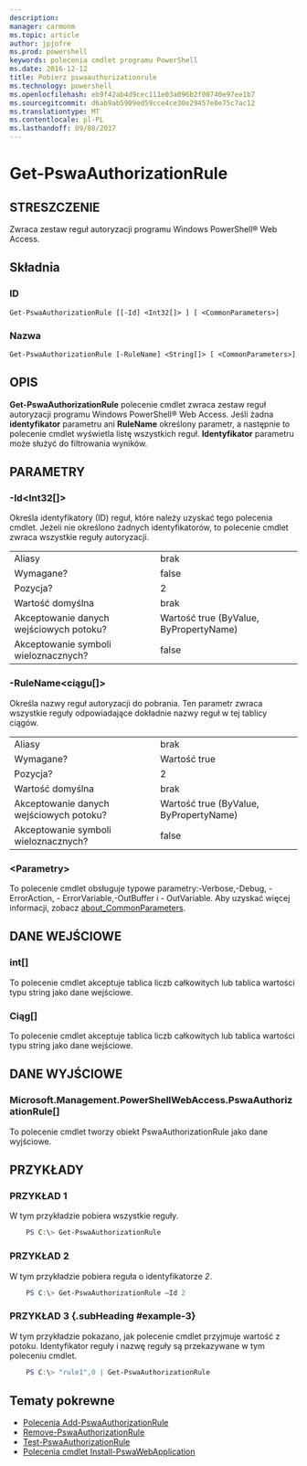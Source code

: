 ```yaml
---
description: 
manager: carmonm
ms.topic: article
author: jpjofre
ms.prod: powershell
keywords: polecenia cmdlet programu PowerShell
ms.date: 2016-12-12
title: Pobierz pswaauthorizationrule
ms.technology: powershell
ms.openlocfilehash: eb9f42ab4d9cec111e03a096b2f00740e97ee1b7
ms.sourcegitcommit: d6ab9ab5909ed59cce4ce30e29457e0e75c7ac12
ms.translationtype: MT
ms.contentlocale: pl-PL
ms.lasthandoff: 09/08/2017
---
```

# <a name="get-pswaauthorizationrule"></a>Get-PswaAuthorizationRule

## <a name="synopsis"></a>STRESZCZENIE

Zwraca zestaw reguł autoryzacji programu Windows PowerShell® Web Access.

## <a name="syntax"></a>Składnia

### <a name="id"></a>ID
```
Get-PswaAuthorizationRule [[-Id] <Int32[]> ] [ <CommonParameters>]
```

### <a name="name"></a>Nazwa
```
Get-PswaAuthorizationRule [-RuleName] <String[]> [ <CommonParameters>]
```

## <a name="description"></a>OPIS

**Get-PswaAuthorizationRule** polecenie cmdlet zwraca zestaw reguł autoryzacji programu Windows PowerShell® Web Access.
Jeśli żadna **identyfikator** parametru ani **RuleName** określony parametr, a następnie to polecenie cmdlet wyświetla listę wszystkich reguł. **Identyfikator** parametru może służyć do filtrowania wyników.

## <a name="parameters"></a>PARAMETRY

### <a name="-idltint32gt"></a>-Id&lt;Int32\[\]&gt;

Określa identyfikatory (ID) reguł, które należy uzyskać tego polecenia cmdlet. Jeżeli nie określono żadnych identyfikatorów, to polecenie cmdlet zwraca wszystkie reguły autoryzacji.

|||  
|-|-|
| Aliasy                              | brak                                 |
| Wymagane?                            | false                                |
| Pozycja?                            | 2                                    |
| Wartość domyślna                        | brak                                 |
| Akceptowanie danych wejściowych potoku?               | Wartość true (ByValue, ByPropertyName)       |
| Akceptowanie symboli wieloznacznych?          | false                                |

### <a name="-rulenameltstringgt"></a>-RuleName&lt;ciągu\[\]&gt;

Określa nazwy reguł autoryzacji do pobrania. Ten parametr zwraca wszystkie reguły odpowiadające dokładnie nazwy reguł w tej tablicy ciągów.

|||  
|-|-|
| Aliasy                              | brak                                 |
| Wymagane?                            | Wartość true                                 |
| Pozycja?                            | 2                                    |
| Wartość domyślna                        | brak                                 |
| Akceptowanie danych wejściowych potoku?               | Wartość true (ByValue, ByPropertyName)       |
| Akceptowanie symboli wieloznacznych?          | false                                |

### <a name="ltcommonparametersgt"></a>&lt;Parametry&gt;

To polecenie cmdlet obsługuje typowe parametry:-Verbose,-Debug, - ErrorAction, - ErrorVariable,-OutBuffer i - OutVariable.
Aby uzyskać więcej informacji, zobacz [about_CommonParameters](http://go.microsoft.com/fwlink/p/?LinkID=113216).

## <a name="inputs"></a>DANE WEJŚCIOWE

### <a name="int"></a>int\[\]

To polecenie cmdlet akceptuje tablica liczb całkowitych lub tablica wartości typu string jako dane wejściowe.

### <a name="string"></a>Ciąg\[\]

To polecenie cmdlet akceptuje tablica liczb całkowitych lub tablica wartości typu string jako dane wejściowe.

## <a name="outputs"></a>DANE WYJŚCIOWE

### <a name="microsoftmanagementpowershellwebaccesspswaauthorizationrule"></a>Microsoft.Management.PowerShellWebAccess.PswaAuthorizationRule\[\]

To polecenie cmdlet tworzy obiekt PswaAuthorizationRule jako dane wyjściowe.


## <a name="examples"></a>PRZYKŁADY

### <a name="example-1"></a>PRZYKŁAD 1

W tym przykładzie pobiera wszystkie reguły.

```PowerShell
    PS C:\> Get-PswaAuthorizationRule
```

### <a name="example-2"></a>PRZYKŁAD 2

W tym przykładzie pobiera reguła o identyfikatorze *2*.

```PowerShell
    PS C:\> Get-PswaAuthorizationRule –Id 2
```

### <a name="example-3-example-3-subheading"></a>PRZYKŁAD 3 {.subHeading #example-3}

W tym przykładzie pokazano, jak polecenie cmdlet przyjmuje wartość z potoku.
Identyfikator reguły i nazwę reguły są przekazywane w tym poleceniu cmdlet.

```PowerShell
    PS C:\> "rule1",0 | Get-PswaAuthorizationRule
```

## <a name="related-topics"></a>Tematy pokrewne

- [Polecenia Add-PswaAuthorizationRule](add-pswaauthorizationrule.md)
- [Remove-PswaAuthorizationRule](remove-pswaauthorizationrule.md)
- [Test-PswaAuthorizationRule](test-pswaauthorizationrule.md)
- [Polecenia cmdlet Install-PswaWebApplication](install-pswawebapplication.md)
